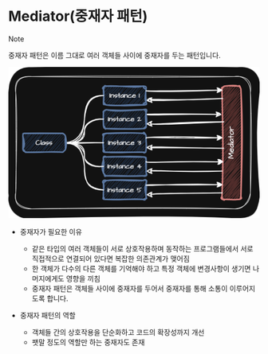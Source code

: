 # Mediator(중재자 패턴)
> [!NOTE]
> 중재자 패턴은 이름 그대로 여러 객체들 사이에 중재자를 두는 패턴입니다.

![Mediator](../../../../../img/behavior/mediator.png)
- 중재자가 필요한 이유
  - 같은 타입의 여러 객체들이 서로 상호작용하며 동작하는 프로그램들에서 서로 직접적으로 연결되어 있다면 복잡한 의존관계가 맺어짐
  - 한 객체가 다수의 다른 객체를 기억해야 하고 특정 객체에 변경사항이 생기면 나머지에게도 영향을 끼침
  - 중재자 패턴은 객체들 사이에 중재자를 두어서 중재자를 통해 소통이 이루어지도록 합니다.

- 중재자 패턴의 역할
  - 객체들 간의 상호작용을 단순화하고 코드의 확장성까지 개선
  - 팻말 정도의 역할만 하는 중재자도 존재